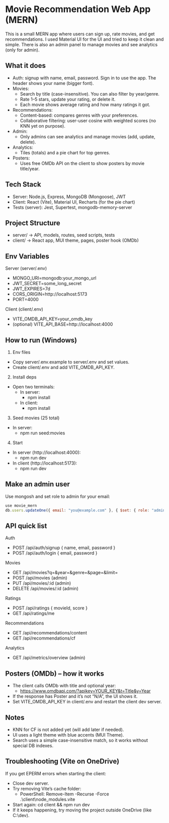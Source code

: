 # Movie Recommendation Web App (MERN)

This is a small MERN app where users can sign up, rate movies, and get recommendations. I used Material UI for the UI and tried to keep it clean and simple. There is also an admin panel to manage movies and see analytics (only for admin).

## What it does
- Auth: signup with name, email, password. Sign in to use the app. The header shows your name (bigger font).
- Movies:
  - Search by title (case-insensitive). You can also filter by year/genre.
  - Rate 1–5 stars, update your rating, or delete it.
  - Each movie shows average rating and how many ratings it got.
- Recommendations:
  - Content-based: compares genres with your preferences.
  - Collaborative filtering: user-user cosine with weighted scores (no KNN yet on purpose).
- Admin:
  - Only admins can see analytics and manage movies (add, update, delete).
- Analytics:
  - Tiles (totals) and a pie chart for top genres.
- Posters:
  - Uses free OMDb API on the client to show posters by movie title/year.

## Tech Stack
- Server: Node.js, Express, MongoDB (Mongoose), JWT
- Client: React (Vite), Material UI, Recharts (for the pie chart)
- Tests (server): Jest, Supertest, mongodb-memory-server

## Project Structure
- server/ → API, models, routes, seed scripts, tests
- client/ → React app, MUI theme, pages, poster hook (OMDb)

## Env Variables
Server (server/.env)
- MONGO_URI=mongodb:your_mongo_url
- JWT_SECRET=some_long_secret
- JWT_EXPIRES=7d
- CORS_ORIGIN=http://localhost:5173
- PORT=4000

Client (client/.env)
- VITE_OMDB_API_KEY=your_omdb_key
- (optional) VITE_API_BASE=http://localhost:4000

## How to run (Windows)
1) Env files
- Copy server/.env.example to server/.env and set values.
- Create client/.env and add VITE_OMDB_API_KEY.

2) Install deps
- Open two terminals:
  - In server:
    - npm install
  - In client:
    - npm install

3) Seed movies (25 total)
- In server:
  - npm run seed:movies

4) Start
- In server (http://localhost:4000):
  - npm run dev
- In client (http://localhost:5173):
  - npm run dev

## Make an admin user
Use mongosh and set role to admin for your email:
```js
use movie_mern
db.users.updateOne({ email: "you@example.com" }, { $set: { role: "admin" } })
```

## API quick list
Auth
- POST /api/auth/signup { name, email, password }
- POST /api/auth/login { email, password }

Movies
- GET /api/movies?q=&year=&genre=&page=&limit=
- POST /api/movies (admin)
- PUT /api/movies/:id (admin)
- DELETE /api/movies/:id (admin)

Ratings
- POST /api/ratings { movieId, score }
- GET /api/ratings/me

Recommendations
- GET /api/recommendations/content
- GET /api/recommendations/cf

Analytics
- GET /api/metrics/overview (admin)

## Posters (OMDb) – how it works
- The client calls OMDb with title and optional year:
  - https://www.omdbapi.com/?apikey=YOUR_KEY&t=Title&y=Year
- If the response has Poster and it’s not “N/A”, the UI shows it.
- Set VITE_OMDB_API_KEY in client/.env and restart the client dev server.

## Notes
- KNN for CF is not added yet (will add later if needed).
- UI uses a light theme with blue accents (MUI Theme).
- Search uses a simple case-insensitive match, so it works without special DB indexes.

## Troubleshooting (Vite on OneDrive)
If you get EPERM errors when starting the client:
- Close dev server.
- Try removing Vite’s cache folder:
  - PowerShell: Remove-Item -Recurse -Force .\client\node_modules\.vite
- Start again: cd client && npm run dev
- If it keeps happening, try moving the project outside OneDrive (like C:\dev).